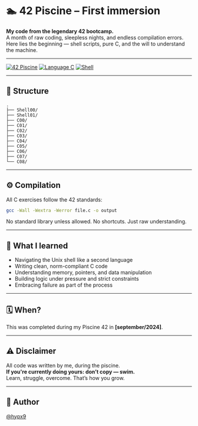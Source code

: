 # 🏊 42 Piscine – First immersion

**My code from the legendary 42 bootcamp.**  
A month of raw coding, sleepless nights, and endless compilation errors.  
Here lies the beginning — shell scripts, pure C, and the will to understand the machine.

---

[![42 Piscine](https://img.shields.io/badge/42-Piscine-blue?logo=42&style=flat-square)](https://42.fr)
[![Language C](https://img.shields.io/badge/language-C-blue.svg?style=flat-square)](https://en.wikipedia.org/wiki/C_(programming_language))
[![Shell](https://img.shields.io/badge/Shell-Bash-green.svg?style=flat-square)](https://www.gnu.org/software/bash/)

---

## 📁 Structure

```
.
├── Shell00/
├── Shell01/
├── C00/
├── C01/
├── C02/
├── C03/
├── C04/
├── C05/
├── C06/
├── C07/
└── C08/
```

---

## ⚙️ Compilation

All C exercises follow the 42 standards:

```bash
gcc -Wall -Wextra -Werror file.c -o output
```

No standard library unless allowed. No shortcuts. Just raw understanding.

---

## 🧠 What I learned

- Navigating the Unix shell like a second language  
- Writing clean, norm-compliant C code  
- Understanding memory, pointers, and data manipulation  
- Building logic under pressure and strict constraints  
- Embracing failure as part of the process

---

## 🗓️ When?

This was completed during my Piscine 42 in **[september/2024]**.

---

## ⚠️ Disclaimer

All code was written by me, during the piscine.  
**If you're currently doing yours: don’t copy — swim.**  
Learn, struggle, overcome. That’s how you grow.

---

## 🔗 Author

[@hypx9](https://github.com/hypx9)
